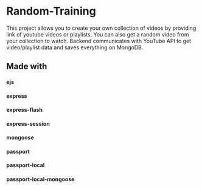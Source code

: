 # Random-Training
This project allows you to create your own collection of videos by providing link of youtube videos or playlists.
You can also get a random video from your collection to watch.
Backend communicates with YouTube API to get video/playlist data and saves everything on MongoDB.

## Made with
#### ejs
#### express
#### express-flash
#### express-session
#### mongoose
#### passport
#### passport-local
#### passport-local-mongoose
